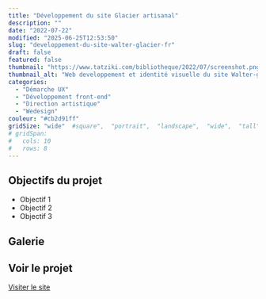 ```yaml
---
title: "Développement du site Glacier artisanal"
description: ""
date: "2022-07-22"
modified: "2025-06-25T12:53:50"
slug: "developpement-du-site-walter-glacier-fr"
draft: false
featured: false
thumbnail: "https://www.tatziki.com/bibliotheque/2022/07/screenshot.png"
thumbnail_alt: "Web developpement et identité visuelle du site Walter-glacier.fr"
categories:
  - "Démarche UX"
  - "Développement front-end"
  - "Direction artistique"
  - "Wedesign"
couleur: "#cb2d91ff"
gridSize: "wide"  #square",  "portrait",  "landscape",  "wide",  "tall",  "feat",  "mini",
# gridSpan:
#   cols: 10
#   rows: 8
---
```


## Objectifs du projet

<!-- TODO: Ajouter les objectifs depuis ACF -->
- Objectif 1
- Objectif 2
- Objectif 3

## Galerie

<!-- TODO: Ajouter les images du projet -->

## Voir le projet

[Visiter le site](https://www.tatziki.com/developpement-du-site-walter-glacier-fr/)
